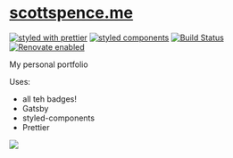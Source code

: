 # [scottspence.me]

[![styled with prettier](https://img.shields.io/badge/styled_with-prettier-ff69b4.svg)](https://github.com/prettier/prettier)
[![styled components](https://img.shields.io/badge/style-%F0%9F%92%85%20styled--components-orange.svg?colorB=daa357&colorA=db748e)](https://github.com/styled-components/styled-components)
[![Build Status](https://travis-ci.org/spences10/scottspence.me.svg?branch=master)](https://travis-ci.org/spences10/scottspence.me)
[![Renovate enabled](https://img.shields.io/badge/renovate-enabled-brightgreen.svg)](https://renovatebot.com/)

My personal portfolio

Uses:

- all teh badges!
- Gatsby
- styled-components
- Prettier

<a href="https://www.netlify.com">
  <img src="https://www.netlify.com/img/global/badges/netlify-dark.svg"/>
</a>

<!-- Links -->

[scottspence.me]: https://scottspence.me
